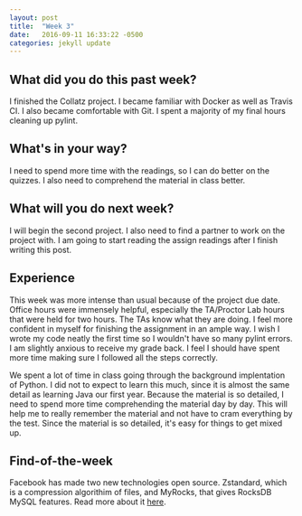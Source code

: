 ```yaml
---
layout: post
title:  "Week 3"
date:   2016-09-11 16:33:22 -0500
categories: jekyll update
---
```

## What did you do this past week?

I finished the Collatz project. I became familiar with Docker as well as Travis CI. I also became comfortable with Git. I spent a majority of my final hours cleaning up pylint.

## What's in your way?

I need to spend more time with the readings, so I can do better on the quizzes. I also 
need to comprehend the material in class better.

## What will you do next week?

I will begin the second project. I also need to find a partner to work on the project with. I am going to start reading the assign readings after I finish writing this post.

## Experience

This week was more intense than usual because of the project due date. Office hours were immensely helpful, especially the TA/Proctor Lab hours that were held for two hours. The TAs know what they are doing. I feel more confident in myself for finishing the assignment in an ample way. I wish I wrote my code neatly the first time so I wouldn't have so many pylint errors. I am slightly anxious to receive my grade back. I feel I should have spent more time making sure I followed all the steps correctly.

We spent a lot of time in class going through the background implentation of Python. I did not to expect to learn
this much, since it is almost the same detail as learning Java our first year. Because the material is so detailed, I need to spend more time comprehending the material day by day. This will help me to really remember the material and not have to cram everything by the test. Since the material is so detailed, it's easy for things to get mixed up.

## Find-of-the-week

Facebook has made two new technologies open source. Zstandard, which is a compression algorithim of files, and MyRocks, that gives RocksDB MySQL features. Read more about it <a href="http://www.i-programmer.info/news/87-web-development/10045-facebook-open-sources-two-technologies.html" target = "_blank"> here</a>.